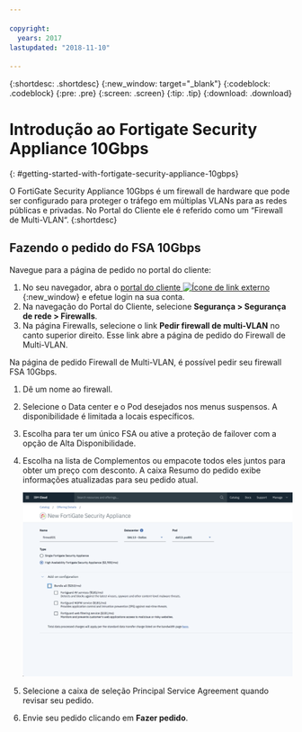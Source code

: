 ```yaml
---

copyright:
  years: 2017
lastupdated: "2018-11-10"

---
```


{:shortdesc: .shortdesc}
{:new_window: target="_blank"}
{:codeblock: .codeblock}
{:pre: .pre}
{:screen: .screen}
{:tip: .tip}
{:download: .download}

# Introdução ao Fortigate Security Appliance 10Gbps
{: #getting-started-with-fortigate-security-appliance-10gbps}

O FortiGate Security Appliance 10Gbps é um firewall de hardware que pode ser configurado para proteger o tráfego em múltiplas VLANs para as redes públicas e privadas. No Portal do Cliente ele é referido como um “Firewall de Multi-VLAN“.
{:shortdesc}

## Fazendo o pedido do FSA 10Gbps

Navegue para a página de pedido no portal do cliente:

1. No seu navegador, abra o [portal do cliente ![Ícone de link externo](../../icons/launch-glyph.svg "Ícone de link externo")](https://control.softlayer.com/){:new_window} e efetue login na sua conta.
2. Na navegação do Portal do Cliente, selecione **Segurança > Segurança de rede > Firewalls**.
3. Na página Firewalls, selecione o link **Pedir firewall de multi-VLAN** no canto superior direito. Esse link abre a página de pedido do Firewall de Multi-VLAN.

Na página de pedido Firewall de Multi-VLAN, é possível pedir seu firewall FSA 10Gbps.

1. Dê um nome ao firewall.
2. Selecione o Data center e o Pod desejados nos menus suspensos. A disponibilidade é limitada a locais específicos.
3. Escolha para ter um único FSA ou ative a proteção de failover com a opção de Alta Disponibilidade.
4. Escolha na lista de Complementos ou empacote todos eles juntos para obter um preço com desconto. A caixa Resumo do pedido exibe informações atualizadas para seu pedido atual.

	<img src="images/ordering.png" alt="desenho" style="width: 600px;"/>

5. Selecione a caixa de seleção Principal Service Agreement quando revisar seu pedido.
6. Envie seu pedido clicando em **Fazer pedido**.
